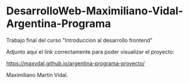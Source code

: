 # DesarrolloWeb-Maximiliano-Vidal-Argentina-Programa
Trabajo final del curso "Introduccion al desarrollo frontend"

Adjunto aquí el link correctamente para poder visualizar el proyecto:

https://maxvdal.github.io/argentina-programa-proyecto/

Maximiliano Martin Vidal.

